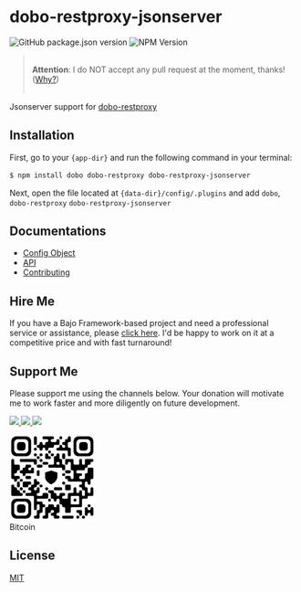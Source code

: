 # dobo-restproxy-jsonserver

![GitHub package.json version](https://img.shields.io/github/package-json/v/ardhi/dobo-restproxy-jsonserver) ![NPM Version](https://img.shields.io/npm/v/dobo-restproxy-jsonserver)

> <br />**Attention**: I do NOT accept any pull request at the moment, thanks! ([Why?](CONTRIBUTING.md))<br /><br />

Jsonserver support for [dobo-restproxy](https://github.com/ardhi/dobo-restproxy)

## Installation

First, go to your ```{app-dir}``` and run the following command in your terminal:

```bash
$ npm install dobo dobo-restproxy dobo-restproxy-jsonserver
```

Next, open the file located at ```{data-dir}/config/.plugins``` and add ```dobo```, ```dobo-restproxy``` ```dobo-restproxy-jsonserver```

## Documentations

- [Config Object](tutorial/00-config.md)
- [API](https://ardhi.github.io/dobo-restproxy-jsonserver)
- [Contributing](CONTRIBUTING.md)

## Hire Me

If you have a Bajo Framework-based project and need a professional service or assistance, please <a href="https://github.com/ardhi#professional-service">click here</a>. I'd be happy to work on it at a competitive price and with fast turnaround!

## Support Me

Please support me using the channels below. Your donation will motivate me to work faster and more diligently on future development.

<a href="https://github.com/sponsors/ardhi">
  <img src="https://img.shields.io/badge/Github-slategrey?style=flat&logo=github" height="50">
</a>
<a href="https://www.patreon.com/bajoframework">
  <img src="https://img.shields.io/badge/Patreon-f2c3b2?style=flat&logo=patreon" height="50">
</a>
<a href="https://www.paypal.com/ncp/payment/EWLERL7SCUU64">
  <img src="https://img.shields.io/badge/Paypal-blue?style=flat&logo=paypal" height="50">
</a>

<p>
<div><img alt="bc1qwtv78cwp9ef8hnqaw84fxg5856l0pggqe32g6f" src="docs/static/bitcoin.jpeg" width="150" height="150" /><br>Bitcoin</div>
</p>

## License

[MIT](LICENSE)
